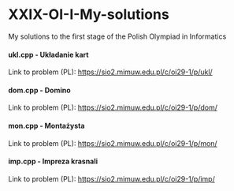 # XXIX-OI-I-My-solutions

My solutions to the first stage of the Polish Olympiad in Informatics

#### ukl.cpp - Układanie kart
   Link to problem (PL): https://sio2.mimuw.edu.pl/c/oi29-1/p/ukl/
   
#### dom.cpp - Domino
   Link to problem (PL): https://sio2.mimuw.edu.pl/c/oi29-1/p/dom/
   
#### mon.cpp - Montażysta
   Link to problem (PL): https://sio2.mimuw.edu.pl/c/oi29-1/p/mon/
#### imp.cpp - Impreza krasnali
   Link to problem (PL): https://sio2.mimuw.edu.pl/c/oi29-1/p/imp/
